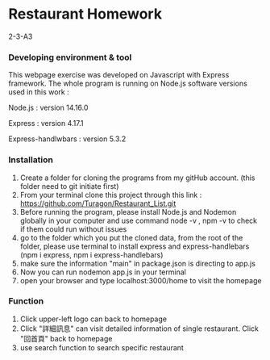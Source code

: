 # Restaurant Homework
2-3-A3

### Developing environment & tool
This webpage exercise was developed on Javascript with Express framework. The whole program is running on Node.js 
software versions used in this work :

Node.js : version 14.16.0

Express : version 4.17.1

Express-handlwbars : version 5.3.2



### Installation
1. Create a folder for cloning the programs from my gitHub account. (this folder need to git initiate first)
2. From your terminal clone this project through this link :  https://github.com/Turagon/Restaurant_List.git
3. Before running the program, please install Node.js and Nodemon globally in your computer and use command node -v , npm -v to check if them could run without issues
4. go to the folder which you put the cloned data, from the root of the folder, please use terminal to install express and express-handlebars (npm i express, npm i express-handlebars)
5. make sure the information "main" in package.json is directing to app.js
6. Now you can run nodemon app.js in your terminal
7. open your browser and type localhost:3000/home to visit the homepage

### Function
1. Click upper-left logo can back to homepage
2. Click "詳細訊息" can visit detailed information of single restaurant. Click "回首頁" back to homepage
3. use search function to search specific restaurant


 
